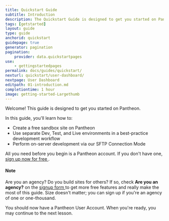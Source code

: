 ```yaml
---
title: Quickstart Guide
subtitle: Introduction
description: The Quickstart Guide is designed to get you started on Pantheon.
tags: [getstarted]
layout: guide
type: guide
anchorid: quickstart
guidepage: true
generator: pagination
pagination:
    provider: data.quickstartpages
use:
    - gettingstartedpages
permalink: docs/guides/quickstart/
nexturl: quickstart/user-dashboard/
nextpage: User Dashboard
editpath: 01-introduction.md
completiontime: 1 hour
image: getting-started-Largethumb
---
```

Welcome! This guide is designed to get you started on Pantheon.

In this guide, you'll learn how to:

- Create a free sandbox site on Pantheon
- Use separate Dev, Test, and Live environments in a best-practice development workflow
- Perform on-server development via our SFTP Connection Mode

All you need before you begin is a Pantheon account. If you don't have one, <a href="https://pantheon.io/register" target="_blank">sign up now for free <span class="glyphicons glyphicons-new-window-alt"></span></a>.

<div class="alert alert-info">
<h4 class="info">Note</h4>
<p>Are you an agency? Do you build sites for others? If so, check <strong>Are you an agency?</strong> on the <a href="https://pantheon.io/register" target="_blank">signup form <span class="glyphicons glyphicons-new-window-alt"></span></a> to get more free features and really make the most of this guide. Size doesn't matter; you can sign up if you're an agency of one or one-thousand.
</p></div>

You should now have a Pantheon User Account. When you're ready, you may continue to the next lesson.

